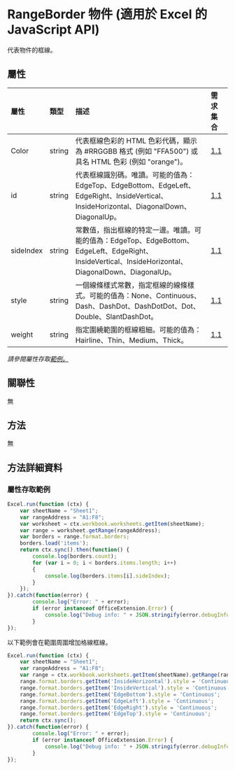 ﻿# <a name="rangeborder-object-javascript-api-for-excel"></a>RangeBorder 物件 (適用於 Excel 的 JavaScript API)

代表物件的框線。

## <a name="properties"></a>屬性

| 屬性	       | 類型	    |描述| 需求集合|
|:---------------|:--------|:----------|:----|
|Color|string|代表框線色彩的 HTML 色彩代碼，顯示為 #RRGGBB 格式 (例如 "FFA500") 或具名 HTML 色彩 (例如 "orange")。|[1.1](../requirement-sets/excel-api-requirement-sets.md)|
|id|string|代表框線識別碼。唯讀。可能的值為：EdgeTop、EdgeBottom、EdgeLeft、EdgeRight、InsideVertical、InsideHorizontal、DiagonalDown、DiagonalUp。|[1.1](../requirement-sets/excel-api-requirement-sets.md)|
|sideIndex|string|常數值，指出框線的特定一邊。唯讀。可能的值為：EdgeTop、EdgeBottom、EdgeLeft、EdgeRight、InsideVertical、InsideHorizontal、DiagonalDown、DiagonalUp。|[1.1](../requirement-sets/excel-api-requirement-sets.md)|
|style|string|一個線條樣式常數，指定框線的線條樣式。可能的值為：None、Continuous、Dash、DashDot、DashDotDot、Dot、Double、SlantDashDot。|[1.1](../requirement-sets/excel-api-requirement-sets.md)|
|weight|string|指定圍繞範圍的框線粗細。可能的值為：Hairline、Thin、Medium、Thick。|[1.1](../requirement-sets/excel-api-requirement-sets.md)|

_請參閱屬性存取[範例。](#property-access-examples)_

## <a name="relationships"></a>關聯性
無


## <a name="methods"></a>方法
無


## <a name="method-details"></a>方法詳細資料

### <a name="property-access-examples"></a>屬性存取範例

```js
Excel.run(function (ctx) { 
    var sheetName = "Sheet1";
    var rangeAddress = "A1:F8";
    var worksheet = ctx.workbook.worksheets.getItem(sheetName);
    var range = worksheet.getRange(rangeAddress);
    var borders = range.format.borders;
    borders.load('items');
    return ctx.sync().then(function() {
        console.log(borders.count);
        for (var i = 0; i < borders.items.length; i++)
        {
            console.log(borders.items[i].sideIndex);
        }
    });
}).catch(function(error) {
        console.log("Error: " + error);
        if (error instanceof OfficeExtension.Error) {
            console.log("Debug info: " + JSON.stringify(error.debugInfo));
        }
});
```
以下範例會在範圍周圍增加格線框線。

```js
Excel.run(function (ctx) { 
    var sheetName = "Sheet1";
    var rangeAddress = "A1:F8";
    var range = ctx.workbook.worksheets.getItem(sheetName).getRange(rangeAddress);
    range.format.borders.getItem('InsideHorizontal').style = 'Continuous';
    range.format.borders.getItem('InsideVertical').style = 'Continuous';
    range.format.borders.getItem('EdgeBottom').style = 'Continuous';
    range.format.borders.getItem('EdgeLeft').style = 'Continuous';
    range.format.borders.getItem('EdgeRight').style = 'Continuous';
    range.format.borders.getItem('EdgeTop').style = 'Continuous';
    return ctx.sync(); 
}).catch(function(error) {
        console.log("Error: " + error);
        if (error instanceof OfficeExtension.Error) {
            console.log("Debug info: " + JSON.stringify(error.debugInfo));
        }
});
```

